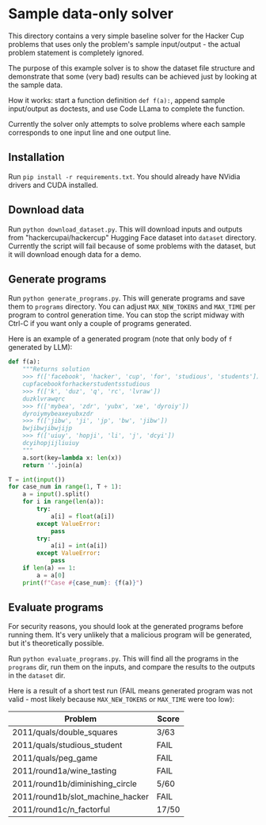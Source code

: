 # Sample data-only solver

This directory contains a very simple baseline solver for the Hacker Cup problems
that uses only the problem's sample input/output - the actual problem statement is
completely ignored.

The purpose of this example solver is to show the dataset file structure and demonstrate
that some (very bad) results can be achieved just by looking at the sample data.

How it works: start a function definition `def f(a):`, append sample input/output
as doctests, and use Code LLama to complete the function.

Currently the solver only attempts to solve problems where each sample corresponds to
one input line and one output line.

## Installation

Run `pip install -r requirements.txt`. You should already have NVidia drivers and
CUDA installed.

## Download data

Run `python download_dataset.py`. This will download inputs and outputs from
"hackercupai/hackercup" Hugging Face dataset into `dataset` directory. Currently the script
will fail because of some problems with the dataset, but it will download enough data for
a demo.

## Generate programs

Run `python generate_programs.py`. This will generate programs and save them to `programs`
directory. You can adjust `MAX_NEW_TOKENS` and `MAX_TIME` per program to control generation
time. You can stop the script midway with Ctrl-C if you want only a couple of programs generated.

Here is an example of a generated program (note that only body of `f` generated by LLM):

```Python
def f(a):
    """Returns solution
    >>> f(['facebook', 'hacker', 'cup', 'for', 'studious', 'students'])
    cupfacebookforhackerstudentsstudious
    >>> f(['k', 'duz', 'q', 'rc', 'lvraw'])
    duzklvrawqrc
    >>> f(['mybea', 'zdr', 'yubx', 'xe', 'dyroiy'])
    dyroiymybeaxeyubxzdr
    >>> f(['jibw', 'ji', 'jp', 'bw', 'jibw'])
    bwjibwjibwjijp
    >>> f(['uiuy', 'hopji', 'li', 'j', 'dcyi'])
    dcyihopjijliuiuy
    """
    a.sort(key=lambda x: len(x))
    return ''.join(a)

T = int(input())
for case_num in range(1, T + 1):
    a = input().split()
    for i in range(len(a)):
        try:
            a[i] = float(a[i])
        except ValueError:
            pass
        try:
            a[i] = int(a[i])
        except ValueError:
            pass
    if len(a) == 1:
        a = a[0]
    print(f"Case #{case_num}: {f(a)}")
```

## Evaluate programs

For security reasons, you should look at the generated programs before running them.
It's very unlikely that a malicious program will be generated, but it's theoretically possible.

Run `python evaluate_programs.py`. This will find all the programs in the `programs` dir,
run them on the inputs, and compare the results to the outputs in the `dataset` dir.

Here is a result of a short test run (FAIL means generated program was not valid -
most likely because `MAX_NEW_TOKENS` or `MAX_TIME` were too low):

| Problem | Score |
| ------- | ----- |
| 2011/quals/double_squares | 3/63 |
| 2011/quals/studious_student | FAIL |
| 2011/quals/peg_game | FAIL |
| 2011/round1a/wine_tasting | FAIL |
| 2011/round1b/diminishing_circle | 5/60 |
| 2011/round1b/slot_machine_hacker | FAIL |
| 2011/round1c/n_factorful | 17/50 |
